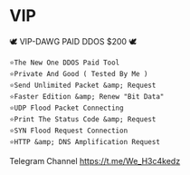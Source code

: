 # VIP
🕊 VIP-DAWG PAID DDOS $200 🕊
```
⭐️The New One DDOS Paid Tool 
⭐️Private And Good ( Tested By Me ) 
⭐️Send Unlimited Packet &amp; Request
⭐️Faster Edition &amp; Renew "Bit Data" 
⭐️UDP Flood Packet Connecting  
⭐️Print The Status Code &amp; Request 
⭐️SYN Flood Request Connection 
⭐️HTTP &amp; DNS Amplification Request
```
Telegram Channel
https://t.me/We_H3c4kedz
